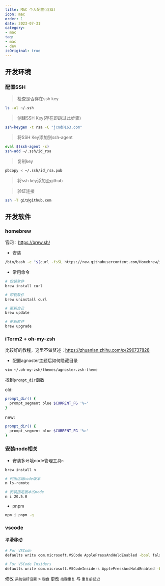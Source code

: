 ```yaml
---
title: MAC 个人配置(连载)
icon: mac
order: 1
date: 2023-07-31
category:
- mac
tag:
- mac
- dev
isOriginal: true
---
```


## 开发环境

### 配置SSH

> 检查是否存在ssh key

```bash
ls -al ~/.ssh
```

> 创建SSH Key(存在即跳过此步骤)

```bash
ssh-keygen -t rsa -C "jcnd@163.com"
```

> 将SSH Key添加到ssh-agent

```bash
eval $(ssh-agent -s)
ssh-add ~/.ssh/id_rsa
```

> 复制key

```bash
pbcopy < ~/.ssh/id_rsa.pub
```

> 将ssh key添加至github

> 验证连接
```bash
ssh -T git@github.com
```

## 开发软件

### homebrew
官网：https://brew.sh/

- 安装
```bash
/bin/bash -c "$(curl -fsSL https://raw.githubusercontent.com/Homebrew/install/HEAD/install.sh)"
```

- 常用命令
```bash
# 安装软件
brew install curl

# 卸载软件
brew uninstall curl

# 更新自己
brew update

# 更新软件
brew upgrade
```


### iTerm2 + oh-my-zsh
比较好的教程，这里不做赘述：https://zhuanlan.zhihu.com/p/290737828

- 配置agnoster主题后如何隐藏目录

```bash
vim ~/.oh-my-zsh/themes/agnoster.zsh-theme
```
找到`prompt_dir`函数

old:
```zsh
prompt_dir() {
  prompt_segment blue $CURRENT_FG '%~'
}
```

new:
```zsh
prompt_dir() {
  prompt_segment blue $CURRENT_FG '%c'
}
```


### 安装node相关

- 安装多环境node管理工具`n`

```bash
brew install n
```

```bash
# 列出远端node版本
n ls-remote

# 安装指定版本的node
n i 20.5.0
```

- pnpm

```bash
npm i pnpm -g
```

### vscode

#### 平滑移动

```bash
# For VSCode
defaults write com.microsoft.VSCode ApplePressAndHoldEnabled -bool false

# For VSCode Insiders
defaults write com.microsoft.VSCodeInsiders ApplePressAndHoldEnabled -bool false
```

修改 `系统偏好设置` > `键盘` 更改 `按键重复` 与 `重复前延迟`
